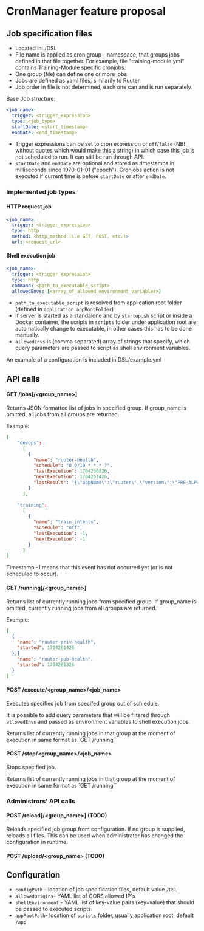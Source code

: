 # CronManager feature proposal

## Job specification files

* Located in ./DSL
* File name is applied as cron group - namespace, that groups jobs defined in that file together. 
For example, file "training-module.yml" contains Training-Module specific cronjobs. 
* One group (file) can define one or more jobs
* Jobs are defined as yaml files, similarily to Ruuter.
* Job order in file is not determined, each one can and is run separately.

Base Job structure:

```yaml
<job_name>:
  trigger: <trigger_expression>
  type: <job_type>
  startDate: <start_timestamp>
  endDate: <end_timestamp>
```

- Trigger expressions can be set to cron expression or `off`/`false` (NB! without quotes 
which would make this a string) in which case this job is not scheduled to run.
  It can still be run through API.
- `startDate` and `endDate` are optional and stored as timestamps in milliseconds since 1970-01-01 ("epoch"). Cronjobs action
is not executed if current time is before `startDate` or after `endDate`. 

### Implemented job types

#### HTTP request job

```yaml
<job_name>:
  trigger: <trigger_expression>
  type: http
  method: <http_method (i.e GET, POST, etc.)>
  url: <request_url>
```

#### Shell execution job
```yaml
<job_name>:
  trigger: <trigger_expression>
  type: http
  command: <path_to_executable_script>
  allowedEnvs: [<array_of_allowed_environment_variables>]
```

- `path_to_executable_script` is resolved from application root 
folder (defined in `application.appRootFolder`)
- if server is started as a standalone and by `startup.sh` script 
or inside a Docker container, the scripts in `scripts` folder under 
application root are automatically change to executable, in other cases
this has to be done manually.
- `allowedEnvs` is (comma separated) array of strings that specify, which
query parameters are passed to script as shell environment variables.


An example of a configuration is included in DSL/example.yml


## API calls

#### GET /jobs[/<group_name>]
Returns JSON formatted list of jobs in specified group. 
If group_name is omitted, all jobs from all groups are returned.

Example:
```json
[
    "devops":
      [
        {
          "name": "ruuter-health",
          "schedule": "0 0/10 * * * ?",
          "lastExecution": 1704260826,
          "nextExecution": 1704261426,
          "lastResult": "{\"appName\":\"ruuter\",\"version\":\"PRE-ALPHA-2.3.0\",\"packagingTime\":1703237155,\"appStartTime\":1704055509830,\"serverTime\":1704176520940}"
        }
      ],
    
    "training": 
      [
        {
          "name": "train_intents",
          "schedule": "off",
          "lastExecution": -1,
          "nextExecution": -1
        }
      ]
]
```

Timestamp -1 means that this event has not occurred yet (or is not scheduled to occur).

#### GET /running[/<group_name>] 
Returns list of currently running jobs from specified group.
If group_name is omitted, currently running jobs from all groups are returned.

Example: 
```json
[
  {
    "name": "ruuter-priv-health",
    "started": 1704261426
  },{
    "name": "ruuter-pub-health",
    "started": 1704261326
  }
]
```

#### POST /execute/<group_name>/<job_name>
Executes specified job from specifed group out of sch edule.

It is possible to add query parameters that will be filtered through `allowedEnvs` 
and passed as environment variables to shell execution jobs. 

Returns list of currently running jobs in that group at the moment of execution in same format as `GET /running``

#### POST /stop/<group_name>/<job_name>
Stops specified job. 

Returns list of currently running jobs in that group at the moment of execution in same format as `GET /running``


### Administrors' API calls

#### POST /reload[/<group_name>] (TODO)

Reloads specified job group from configuration. If no group is supplied, reloads all files.
This can be used when administrator has changed the configuration in runtime.

#### POST /upload/<group_name> (TODO)


## Configuration

- `configPath` - location of job specification files, default value `/DSL`
- `allowedOrigins`- YAML list of CORS allowed IP's 
- `shellEnvironment` - YAML list of key-value pairs (key=value) that should be passed 
to executed scripts 
- `appRootPath`- location of `scripts` folder, usually application root, default `/app`